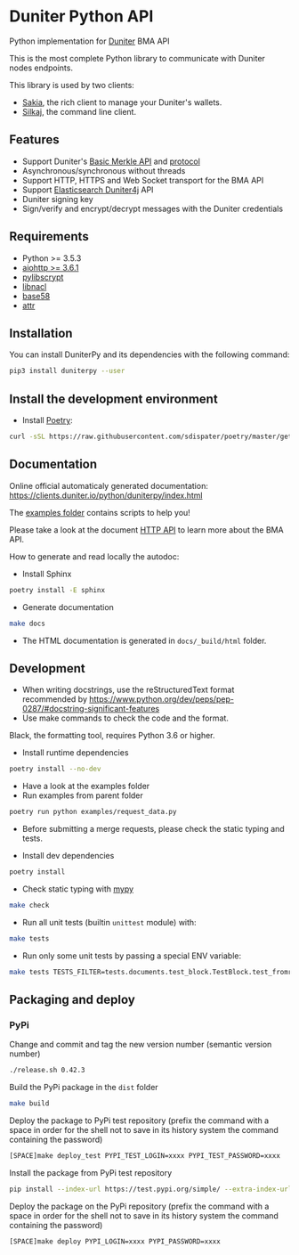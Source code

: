 # Duniter Python API

Python implementation for [Duniter](https://git.duniter.org/nodes/typescript/duniter) BMA API

This is the most complete Python library to communicate with Duniter nodes endpoints.

This library is used by two clients:
- [Sakia](http://sakia-wallet.org/), the rich client to manage your Duniter's wallets.
- [Silkaj](https://silkaj.duniter.org/), the command line client.

## Features
- Support Duniter's [Basic Merkle API](https://git.duniter.org/nodes/typescript/duniter/blob/master/doc/HTTP_API.md) and [protocol](https://git.duniter.org/nodes/common/doc/blob/master/rfc/0009_Duniter_Blockchain_Protocol_V11.md)
- Asynchronous/synchronous without threads
- Support HTTP, HTTPS and Web Socket transport for the BMA API
- Support [Elasticsearch Duniter4j](https://git.duniter.org/clients/java/duniter4j/blob/master/src/site/markdown/ES.md#request-the-es-node>) API
- Duniter signing key
- Sign/verify and encrypt/decrypt messages with the Duniter credentials

## Requirements
- Python >= 3.5.3
- [aiohttp >= 3.6.1](https://pypi.org/pypi/aiohttp)
- [pylibscrypt](https://pypi.org/pypi/pylibscrypt)
- [libnacl](https://pypi.org/pypi/libnacl)
- [base58](https://pypi.org/pypi/base58)
- [attr](https://pypi.org/project/attr/)

## Installation
You can install DuniterPy and its dependencies with the following command:
```bash
pip3 install duniterpy --user
```

## Install the development environment
- Install [Poetry](https://poetry.eustace.io):
```bash
curl -sSL https://raw.githubusercontent.com/sdispater/poetry/master/get-poetry.py | python - --preview
```

## Documentation
Online official automaticaly generated documentation: https://clients.duniter.io/python/duniterpy/index.html

The [examples folder](https://git.duniter.org/clients/python/duniterpy/tree/master/examples) contains scripts to help you!

Please take a look at the document [HTTP API](https://git.duniter.org/nodes/typescript/duniter/blob/master/doc/HTTP_API.md) to learn more about the BMA API.

How to generate and read locally the autodoc:

- Install Sphinx
```bash
poetry install -E sphinx
```

- Generate documentation
```bash
make docs
```

- The HTML documentation is generated in `docs/_build/html` folder.

## Development
* When writing docstrings, use the reStructuredText format recommended by https://www.python.org/dev/peps/pep-0287/#docstring-significant-features
* Use make commands to check the code and the format.

Black, the formatting tool, requires Python 3.6 or higher.

* Install runtime dependencies
```bash
poetry install --no-dev
```

* Have a look at the examples folder
* Run examples from parent folder
```bash
poetry run python examples/request_data.py
```

* Before submitting a merge requests, please check the static typing and tests.

* Install dev dependencies
```bash
poetry install
```

* Check static typing with [mypy](http://mypy-lang.org/)
```bash
make check
```

* Run all unit tests (builtin `unittest` module) with:
```bash
make tests
```

* Run only some unit tests by passing a special ENV variable:
```bash
make tests TESTS_FILTER=tests.documents.test_block.TestBlock.test_fromraw
```

## Packaging and deploy
### PyPi
Change and commit and tag the new version number (semantic version number)
```bash
./release.sh 0.42.3
```

Build the PyPi package in the `dist` folder
```bash
make build
```

Deploy the package to PyPi test repository (prefix the command with a space in order for the shell not to save in its history system the command containing the password)
```bash
[SPACE]make deploy_test PYPI_TEST_LOGIN=xxxx PYPI_TEST_PASSWORD=xxxx
```

Install the package from PyPi test repository
```bash
pip install --index-url https://test.pypi.org/simple/ --extra-index-url https://pypi.python.org/simple/ duniterpy
```

Deploy the package on the PyPi repository (prefix the command with a space in order for the shell not to save in its history system the command containing the password)
```bash
[SPACE]make deploy PYPI_LOGIN=xxxx PYPI_PASSWORD=xxxx
```
